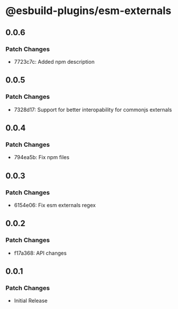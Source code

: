 # @esbuild-plugins/esm-externals

## 0.0.6

### Patch Changes

-   7723c7c: Added npm description

## 0.0.5

### Patch Changes

-   7328d17: Support for better interopability for commonjs externals

## 0.0.4

### Patch Changes

-   794ea5b: Fix npm files

## 0.0.3

### Patch Changes

-   6154e06: Fix esm externals regex

## 0.0.2

### Patch Changes

-   f17a368: API changes

## 0.0.1

### Patch Changes

-   Initial Release
